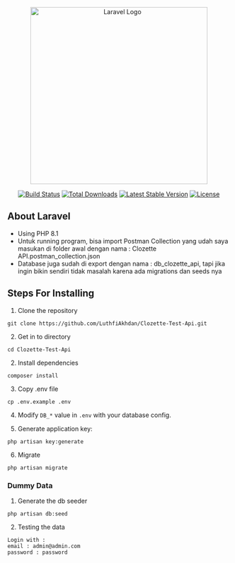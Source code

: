 <p align="center"><a href="https://laravel.com" target="_blank"><img src="https://raw.githubusercontent.com/laravel/art/master/logo-lockup/5%20SVG/2%20CMYK/1%20Full%20Color/laravel-logolockup-cmyk-red.svg" width="400" alt="Laravel Logo"></a></p>

<p align="center">
<a href="https://github.com/laravel/framework/actions"><img src="https://github.com/laravel/framework/workflows/tests/badge.svg" alt="Build Status"></a>
<a href="https://packagist.org/packages/laravel/framework"><img src="https://img.shields.io/packagist/dt/laravel/framework" alt="Total Downloads"></a>
<a href="https://packagist.org/packages/laravel/framework"><img src="https://img.shields.io/packagist/v/laravel/framework" alt="Latest Stable Version"></a>
<a href="https://packagist.org/packages/laravel/framework"><img src="https://img.shields.io/packagist/l/laravel/framework" alt="License"></a>
</p>

## About Laravel

- Using PHP 8.1
- Untuk running program, bisa import Postman Collection yang udah saya masukan di folder awal dengan nama : Clozette API.postman_collection.json
- Database juga sudah di export dengan nama : db_clozette_api, tapi jika ingin bikin sendiri tidak masalah karena ada migrations dan seeds nya

## Steps For Installing

1. Clone the repository
````
git clone https://github.com/LuthfiAkhdan/Clozette-Test-Api.git
````

2. Get in to directory
````
cd Clozette-Test-Api
````

2. Install dependencies
````
composer install
````

3. Copy .env file
```
cp .env.example .env
```

4. Modify `DB_*` value in `.env` with your database config.

5. Generate application key:
````
php artisan key:generate
````

6. Migrate
````
php artisan migrate
````

### Dummy Data

1. Generate the db seeder
````
php artisan db:seed
````

2. Testing the data
```
Login with :
email : admin@admin.com
password : password
```
